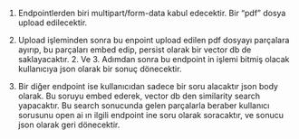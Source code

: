 
1) Endpointlerden biri multipart/form-data kabul edecektir. Bir “pdf” dosya upload edilecektir.

2) Upload işleminden sonra bu enpoint upload edilen pdf dosyayı parçalara ayırıp, bu parçaları embed edip, persist olarak bir vector db de saklayacaktır. 2. Ve 3. Adımdan sonra bu endpoint in işlemi bitmiş olacak kullanıcıya json olarak bir sonuç dönecektir.

3) Bir diğer endpoint ise kullanıcıdan sadece bir soru alacaktır json body olarak. Bu soruyu embed ederek, vector db den similarity search yapacaktır. Bu search sonucunda gelen parçalarla beraber kullanıcı sorusunu open ai ın ilgili endpoint ine soru olarak soracaktır, ve sonucu json olarak geri dönecektir.
